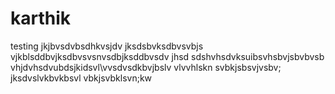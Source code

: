 # karthik
testing
jkjbvsdvbsdhkvsjdv jksdsbvksdbvsvbjs vjkblsddbvjksdbvsvsnvsdbjksddbvsdv
jhsd  sdshvhsdvksuibsvhsbvjsbvbvsb
vhjdvhsdvubdsjkidsvl\vvsdvsdkbvjbslv
vlvvhlskn
svbkjsbsvjvsbv;
jksdvslvkbvkbsvl
vbkjsvbklsvn;kw
